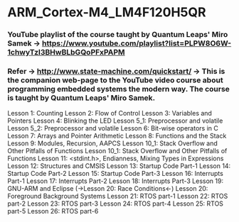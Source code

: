 # ARM_Cortex-M4_LM4F120H5QR

### YouTube playlist of the course taught by Quantum Leaps' Miro Samek -> https://www.youtube.com/playlist?list=PLPW8O6W-1chwyTzI3BHwBLbGQoPFxPAPM

### Refer -> http://www.state-machine.com/quickstart/ -> This is the companion web-page to the YouTube video course about programming embedded systems the modern way. The course is taught by Quantum Leaps' Miro Samek.

Lesson 1: Counting
Lesson 2: Flow of Control
Lesson 3: Variables and Pointers
Lesson 4: Blinking the LED
Lesson 5_1: Preprocessor and volatile
Lesson 5_2: Preprocessor and volatile
Lesson 6: Bit-wise operators in C
Lesson 7: Arrays and Pointer Arithmetic
Lesson 8: Functions and the Stack
Lesson 9: Modules, Recursion, AAPCS
Lesson 10_1: Stack Overflow and Other Pitfalls of Functions
Lesson 10_1: Stack Overflow and Other Pitfalls of Functions
Lesson 11: <stdint.h>, Endianness, Mixing Types in Expressions
Lesson 12: Structures and CMSIS
Lesson 13: Startup Code Part-1
Lesson 14: Startup Code Part-2
Lesson 15: Startup Code Part-3
Lesson 16: Interrupts Part-1
Lesson 17: Interrupts Part-2
Lesson 18: Interrupts Part-3
Lesson 19: GNU-ARM and Eclipse
(->Lesson 20: Race Conditions<-)
Lesson 20: Foreground Background Systems
Lesson 21: RTOS part-1
Lesson 22: RTOS part-2
Lesson 23: RTOS part-3
Lesson 24: RTOS part-4
Lesson 25: RTOS part-5
Lesson 26: RTOS part-6